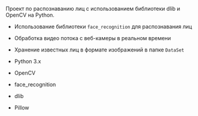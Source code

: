 Проект по распознаванию лиц с использованием библиотеки dlib и OpenCV на Python.

- Использование библиотеки `face_recognition` для распознавания лиц
- Обработка видео потока с веб-камеры в реальном времени
- Хранение известных лиц в формате изображений в папке `DataSet`

- Python 3.x
- OpenCV
- face_recognition
- dlib
- Pillow
